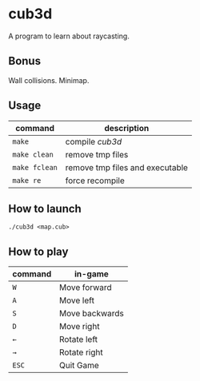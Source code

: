 # cub3d

A program to learn about raycasting.

## Bonus
Wall collisions.
Minimap.

## Usage
| command | description |
| ------- | ----------- |
| `make` | compile *cub3d* |
| `make clean` | remove tmp files |
| `make fclean` | remove tmp files and executable |
| `make re` | force recompile |

## How to launch
```shell
./cub3d <map.cub>
```

## How to play
| command | in-game |
| ------- | ------- |
| `W` | Move forward |
| `A` | Move left |
| `S` | Move backwards |
| `D` | Move right |
| `←` | Rotate left |
| `→` | Rotate right |
| `ESC` | Quit Game |
